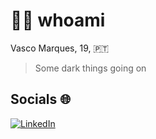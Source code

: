# :technologist: whoami
Vasco Marques, 19, :portugal: <br>
> Some dark things going on

## Socials :globe_with_meridians:
[![LinkedIn](https://upload.wikimedia.org/wikipedia/commons/c/c9/Linkedin.svg)](https://www.linkedin.com/in/vascojtmarques/)





